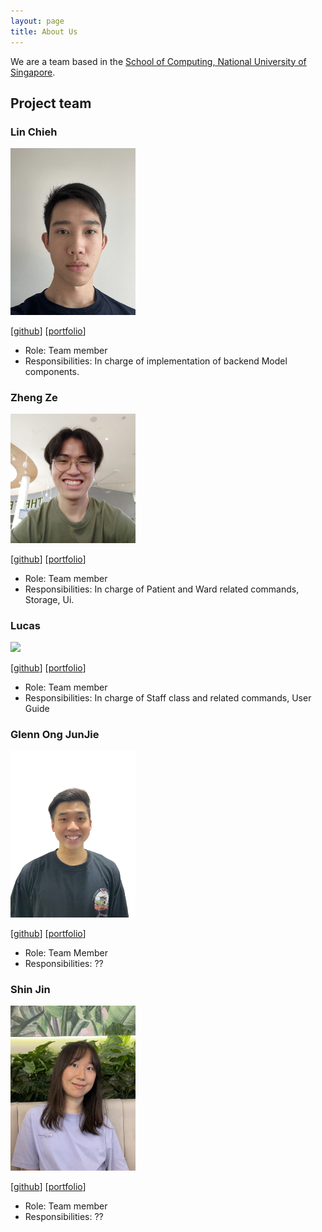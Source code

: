 ```yaml
---
layout: page
title: About Us
---
```


We are a team based in the [School of Computing, National University of Singapore](http://www.comp.nus.edu.sg).

## Project team

### Lin Chieh

<img src="images/euph00.png" width="200px">

[[github](https://github.com/euph00)]
[[portfolio](team/euph00.md)]

* Role: Team member
* Responsibilities: In charge of implementation of backend Model components.

### Zheng Ze

<img src="images/pzhengze.png" width="200px">

[[github](http://github.com/pzhengze)]
[[portfolio](team/pzhengze.md)]

* Role: Team member
* Responsibilities: In charge of Patient and Ward related commands, Storage, Ui. 

### Lucas

<img src="images/lukkesreysandeur.png" width="200px">

[[github](http://github.com/lukkesreysandeur)]
[[portfolio](team/lukkesreysandeur.md)]

* Role: Team member
* Responsibilities: In charge of Staff class and related commands, User Guide

### Glenn Ong JunJie

<img src="images/glennongjunjie.png" width="200px">

[[github](https://github.com/GlennOngJunJie)]
[[portfolio](team/glennongjunjie.md)]

* Role: Team Member
* Responsibilities: ??

### Shin Jin

<img src="images/jinnieshin.png" width="200px">

[[github](http://github.com/jinnieshin)]
[[portfolio](team/jinnieshin.md)]

* Role: Team member
* Responsibilities: ??

